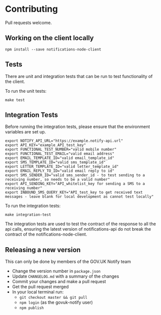# Contributing

Pull requests welcome.

## Working on the client locally

`npm install --save notifications-node-client`

## Tests

There are unit and integration tests that can be run to test functionality of the client.

To run the unit tests:

`make test`

## Integration Tests

Before running the integration tests, please ensure that the environment variables are set up.

```
export NOTIFY_API_URL="https://example.notify-api.url"
export API_KEY="example_API_test_key"
export FUNCTIONAL_TEST_NUMBER="valid mobile number"
export FUNCTIONAL_TEST_EMAIL="valid email address"
export EMAIL_TEMPLATE_ID="valid email_template_id"
export SMS_TEMPLATE_ID="valid sms_template_id"
export LETTER_TEMPLATE_ID="valid letter_template_id"
export EMAIL_REPLY_TO_ID="valid email reply to id"
export SMS_SENDER_ID="valid sms_sender_id - to test sending to a receiving number, so needs to be a valid number"
export API_SENDING_KEY="API_whitelist_key for sending a SMS to a receiving number"
export INBOUND_SMS_QUERY_KEY="API_test_key to get received text messages - leave blank for local development as cannot test locally"
```


To run the integration tests:

`make integration-test`

The integration tests are used to test the contract of the response to all the api calls, ensuring the latest version of notifications-api do not break the contract of the notifications-node-client.

## Releasing a new version

This can only be done by members of the GOV.UK Notify team

- Change the version number in `package.json`
- Update `CHANGELOG.md` with a summary of the changes
- Commit your changes and make a pull request
- Get the pull request merged
- In your local terminal run:
  - `git checkout master && git pull`
  - `npm login` (as the govuk-notify user)
  - `npm publish`
